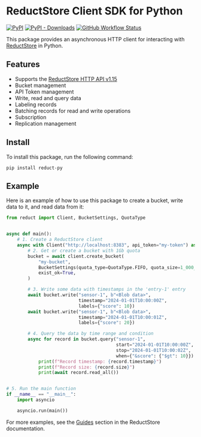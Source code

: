 # ReductStore Client SDK for Python

[![PyPI](https://img.shields.io/pypi/v/reduct-py)](https://pypi.org/project/reduct-py/)
[![PyPI - Downloads](https://img.shields.io/pypi/dm/reduct-py)](https://pypi.org/project/reduct-py/)
[![GitHub Workflow Status](https://img.shields.io/github/actions/workflow/status/reductstore/reduct-py/ci.yml?branch=main)](https://github.com/reductstore/reduct-py/actions)

This package provides an asynchronous HTTP client for interacting with  [ReductStore](https://www.reduct.store) in Python.

## Features

* Supports the [ReductStore HTTP API v1.15](https://www.reduct.store/docs/http-api)
* Bucket management
* API Token management
* Write, read and query data
* Labeling records
* Batching records for read and write operations
* Subscription
* Replication management

## Install

To install this package, run the following command:

```
pip install reduct-py
```

## Example

Here is an example of how to use this package to create a bucket, write data to it, and read data from it:

```python
from reduct import Client, BucketSettings, QuotaType


async def main():
    # 1. Create a ReductStore client
    async with Client("http://localhost:8383", api_token="my-token") as client:
        # 2. Get or create a bucket with 1Gb quota
        bucket = await client.create_bucket(
            "my-bucket",
            BucketSettings(quota_type=QuotaType.FIFO, quota_size=1_000_000_000),
            exist_ok=True,
        )

        # 3. Write some data with timestamps in the 'entry-1' entry
        await bucket.write("sensor-1", b"<Blob data>",
                           timestamp="2024-01-01T10:00:00Z",
                           labels={"score": 10})
        await bucket.write("sensor-1", b"<Blob data>",
                           timestamp="2024-01-01T10:00:01Z",
                           labels={"score": 20})

        # 4. Query the data by time range and condition
        async for record in bucket.query("sensor-1",
                                         start="2024-01-01T10:00:00Z",
                                         stop="2024-01-01T10:00:02Z",
                                         when={"&score": {"$gt": 10}}):
            print(f"Record timestamp: {record.timestamp}")
            print(f"Record size: {record.size}")
            print(await record.read_all())


# 5. Run the main function
if __name__ == "__main__":
    import asyncio

    asyncio.run(main())

```

For more examples, see the [Guides](https://reduct.store/docs/guides) section in the ReductStore documentation.
